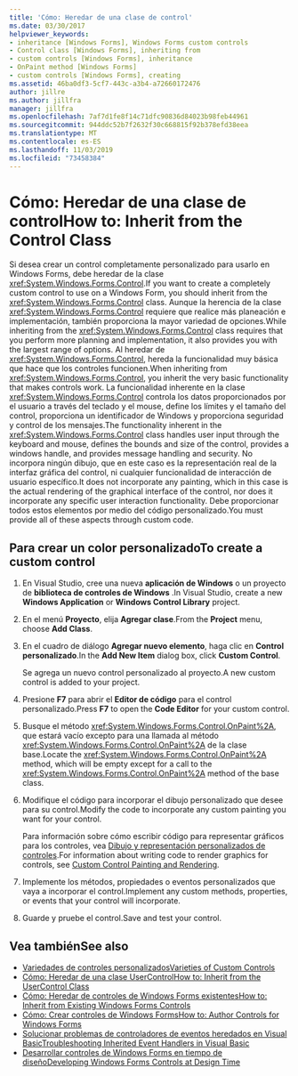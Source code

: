 ```yaml
---
title: 'Cómo: Heredar de una clase de control'
ms.date: 03/30/2017
helpviewer_keywords:
- inheritance [Windows Forms], Windows Forms custom controls
- Control class [Windows Forms], inheriting from
- custom controls [Windows Forms], inheritance
- OnPaint method [Windows Forms]
- custom controls [Windows Forms], creating
ms.assetid: 46ba0df3-5cf7-443c-a3b4-a72660172476
author: jillre
ms.author: jillfra
manager: jillfra
ms.openlocfilehash: 7af7d1fe8f14c71dfc90836d84023b98feb44961
ms.sourcegitcommit: 944ddc52b7f2632f30c668815f92b378efd38eea
ms.translationtype: MT
ms.contentlocale: es-ES
ms.lasthandoff: 11/03/2019
ms.locfileid: "73458384"
---
```

# <a name="how-to-inherit-from-the-control-class"></a><span data-ttu-id="0cbcf-102">Cómo: Heredar de una clase de control</span><span class="sxs-lookup"><span data-stu-id="0cbcf-102">How to: Inherit from the Control Class</span></span>

<span data-ttu-id="0cbcf-103">Si desea crear un control completamente personalizado para usarlo en Windows Forms, debe heredar de la clase <xref:System.Windows.Forms.Control>.</span><span class="sxs-lookup"><span data-stu-id="0cbcf-103">If you want to create a completely custom control to use on a Windows Form, you should inherit from the <xref:System.Windows.Forms.Control> class.</span></span> <span data-ttu-id="0cbcf-104">Aunque la herencia de la clase <xref:System.Windows.Forms.Control> requiere que realice más planeación e implementación, también proporciona la mayor variedad de opciones.</span><span class="sxs-lookup"><span data-stu-id="0cbcf-104">While inheriting from the <xref:System.Windows.Forms.Control> class requires that you perform more planning and implementation, it also provides you with the largest range of options.</span></span> <span data-ttu-id="0cbcf-105">Al heredar de <xref:System.Windows.Forms.Control>, hereda la funcionalidad muy básica que hace que los controles funcionen.</span><span class="sxs-lookup"><span data-stu-id="0cbcf-105">When inheriting from <xref:System.Windows.Forms.Control>, you inherit the very basic functionality that makes controls work.</span></span> <span data-ttu-id="0cbcf-106">La funcionalidad inherente en la clase <xref:System.Windows.Forms.Control> controla los datos proporcionados por el usuario a través del teclado y el mouse, define los límites y el tamaño del control, proporciona un identificador de Windows y proporciona seguridad y control de los mensajes.</span><span class="sxs-lookup"><span data-stu-id="0cbcf-106">The functionality inherent in the <xref:System.Windows.Forms.Control> class handles user input through the keyboard and mouse, defines the bounds and size of the control, provides a windows handle, and provides message handling and security.</span></span> <span data-ttu-id="0cbcf-107">No incorpora ningún dibujo, que en este caso es la representación real de la interfaz gráfica del control, ni cualquier funcionalidad de interacción de usuario específico.</span><span class="sxs-lookup"><span data-stu-id="0cbcf-107">It does not incorporate any painting, which in this case is the actual rendering of the graphical interface of the control, nor does it incorporate any specific user interaction functionality.</span></span> <span data-ttu-id="0cbcf-108">Debe proporcionar todos estos elementos por medio del código personalizado.</span><span class="sxs-lookup"><span data-stu-id="0cbcf-108">You must provide all of these aspects through custom code.</span></span>

## <a name="to-create-a-custom-control"></a><span data-ttu-id="0cbcf-109">Para crear un color personalizado</span><span class="sxs-lookup"><span data-stu-id="0cbcf-109">To create a custom control</span></span>

1. <span data-ttu-id="0cbcf-110">En Visual Studio, cree una nueva **aplicación de Windows** o un proyecto de **biblioteca de controles de Windows** .</span><span class="sxs-lookup"><span data-stu-id="0cbcf-110">In Visual Studio, create a new **Windows Application** or **Windows Control Library** project.</span></span>

2. <span data-ttu-id="0cbcf-111">En el menú **Proyecto**, elija **Agregar clase**.</span><span class="sxs-lookup"><span data-stu-id="0cbcf-111">From the **Project** menu, choose **Add Class**.</span></span>

3. <span data-ttu-id="0cbcf-112">En el cuadro de diálogo **Agregar nuevo elemento**, haga clic en **Control personalizado**.</span><span class="sxs-lookup"><span data-stu-id="0cbcf-112">In the **Add New Item** dialog box, click **Custom Control**.</span></span>

   <span data-ttu-id="0cbcf-113">Se agrega un nuevo control personalizado al proyecto.</span><span class="sxs-lookup"><span data-stu-id="0cbcf-113">A new custom control is added to your project.</span></span>

4. <span data-ttu-id="0cbcf-114">Presione **F7** para abrir el **Editor de código** para el control personalizado.</span><span class="sxs-lookup"><span data-stu-id="0cbcf-114">Press **F7** to open the **Code Editor** for your custom control.</span></span>

5. <span data-ttu-id="0cbcf-115">Busque el método <xref:System.Windows.Forms.Control.OnPaint%2A>, que estará vacío excepto para una llamada al método <xref:System.Windows.Forms.Control.OnPaint%2A> de la clase base.</span><span class="sxs-lookup"><span data-stu-id="0cbcf-115">Locate the <xref:System.Windows.Forms.Control.OnPaint%2A> method, which will be empty except for a call to the <xref:System.Windows.Forms.Control.OnPaint%2A> method of the base class.</span></span>

6. <span data-ttu-id="0cbcf-116">Modifique el código para incorporar el dibujo personalizado que desee para su control.</span><span class="sxs-lookup"><span data-stu-id="0cbcf-116">Modify the code to incorporate any custom painting you want for your control.</span></span>

   <span data-ttu-id="0cbcf-117">Para información sobre cómo escribir código para representar gráficos para los controles, vea [Dibujo y representación personalizados de controles](custom-control-painting-and-rendering.md).</span><span class="sxs-lookup"><span data-stu-id="0cbcf-117">For information about writing code to render graphics for controls, see [Custom Control Painting and Rendering](custom-control-painting-and-rendering.md).</span></span>

7. <span data-ttu-id="0cbcf-118">Implemente los métodos, propiedades o eventos personalizados que vaya a incorporar el control.</span><span class="sxs-lookup"><span data-stu-id="0cbcf-118">Implement any custom methods, properties, or events that your control will incorporate.</span></span>

8. <span data-ttu-id="0cbcf-119">Guarde y pruebe el control.</span><span class="sxs-lookup"><span data-stu-id="0cbcf-119">Save and test your control.</span></span>

## <a name="see-also"></a><span data-ttu-id="0cbcf-120">Vea también</span><span class="sxs-lookup"><span data-stu-id="0cbcf-120">See also</span></span>

- [<span data-ttu-id="0cbcf-121">Variedades de controles personalizados</span><span class="sxs-lookup"><span data-stu-id="0cbcf-121">Varieties of Custom Controls</span></span>](varieties-of-custom-controls.md)
- [<span data-ttu-id="0cbcf-122">Cómo: Heredar de una clase UserControl</span><span class="sxs-lookup"><span data-stu-id="0cbcf-122">How to: Inherit from the UserControl Class</span></span>](how-to-inherit-from-the-usercontrol-class.md)
- [<span data-ttu-id="0cbcf-123">Cómo: Heredar de controles de Windows Forms existentes</span><span class="sxs-lookup"><span data-stu-id="0cbcf-123">How to: Inherit from Existing Windows Forms Controls</span></span>](how-to-inherit-from-existing-windows-forms-controls.md)
- [<span data-ttu-id="0cbcf-124">Cómo: Crear controles de Windows Forms</span><span class="sxs-lookup"><span data-stu-id="0cbcf-124">How to: Author Controls for Windows Forms</span></span>](how-to-author-controls-for-windows-forms.md)
- [<span data-ttu-id="0cbcf-125">Solucionar problemas de controladores de eventos heredados en Visual Basic</span><span class="sxs-lookup"><span data-stu-id="0cbcf-125">Troubleshooting Inherited Event Handlers in Visual Basic</span></span>](../../../visual-basic/programming-guide/language-features/events/troubleshooting-inherited-event-handlers.md)
- [<span data-ttu-id="0cbcf-126">Desarrollar controles de Windows Forms en tiempo de diseño</span><span class="sxs-lookup"><span data-stu-id="0cbcf-126">Developing Windows Forms Controls at Design Time</span></span>](developing-windows-forms-controls-at-design-time.md)
